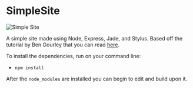 # SimpleSite

![Simple Site](simple-static-site.png)

  A simple site made using Node, Express, Jade, and Stylus. Based off the tutorial by Ben Gourley that you can read [here](http://www.clock.co.uk/blog/a-simple-website-in-nodejs-with-express-jade-and-stylus).

  To install the dependencies, run on your command line:
  * `npm install`

After the `node_modules` are installed you can begin to edit and build upon it.
